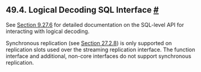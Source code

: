 ## 49.4. Logical Decoding SQL Interface [#](#LOGICALDECODING-SQL)

See [Section 9.27.6](functions-admin#FUNCTIONS-REPLICATION "9.27.6. Replication Management Functions") for detailed documentation on the SQL-level API for interacting with logical decoding.

Synchronous replication (see [Section 27.2.8](warm-standby#SYNCHRONOUS-REPLICATION "27.2.8. Synchronous Replication")) is only supported on replication slots used over the streaming replication interface. The function interface and additional, non-core interfaces do not support synchronous replication.